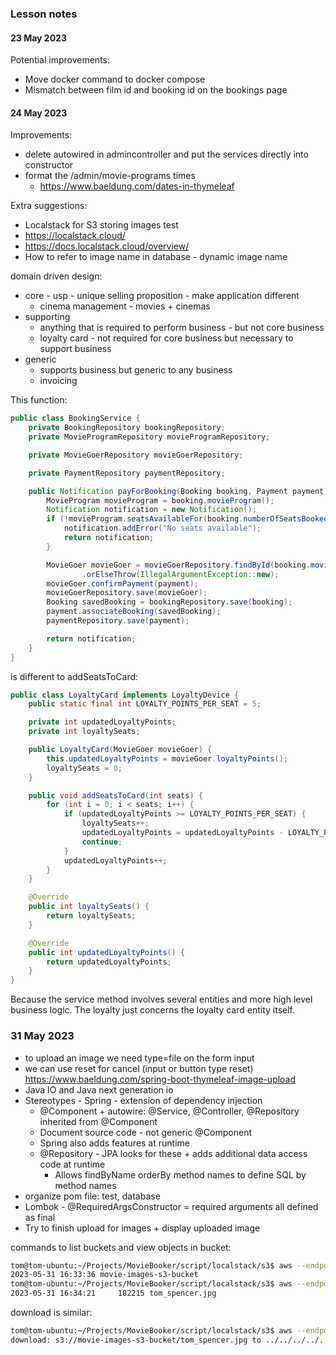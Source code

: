 ### Lesson notes

#### 23 May 2023
Potential improvements:
- Move docker command to docker compose
- Mismatch between film id and booking id on the bookings page

#### 24 May 2023
Improvements:
- delete autowired in admincontroller and put the services directly into constructor
- format the /admin/movie-programs times
  - https://www.baeldung.com/dates-in-thymeleaf

Extra suggestions:
- Localstack for S3 storing images test
- https://localstack.cloud/
- https://docs.localstack.cloud/overview/
- How to refer to image name in database - dynamic image name

domain driven design:
- core - usp - unique selling proposition - make application different
  - cinema management - movies + cinemas
- supporting
  - anything that is required to perform business - but not core business
  - loyalty card - not required for core business but necessary to support business
- generic 
  - supports business but generic to any business
  - invoicing

This function:
```java
public class BookingService {
    private BookingRepository bookingRepository;
    private MovieProgramRepository movieProgramRepository;

    private MovieGoerRepository movieGoerRepository;

    private PaymentRepository paymentRepository;

    public Notification payForBooking(Booking booking, Payment payment) {
        MovieProgram movieProgram = booking.movieProgram();
        Notification notification = new Notification();
        if (!movieProgram.seatsAvailableFor(booking.numberOfSeatsBooked())) {
            notification.addError("No seats available");
            return notification;
        }

        MovieGoer movieGoer = movieGoerRepository.findById(booking.movieGoerId())
                .orElseThrow(IllegalArgumentException::new);
        movieGoer.confirmPayment(payment);
        movieGoerRepository.save(movieGoer);
        Booking savedBooking = bookingRepository.save(booking);
        payment.associateBooking(savedBooking);
        paymentRepository.save(payment);

        return notification;
    }
}
```
is different to addSeatsToCard:
```java
public class LoyaltyCard implements LoyaltyDevice {
    public static final int LOYALTY_POINTS_PER_SEAT = 5;

    private int updatedLoyaltyPoints;
    private int loyaltySeats;

    public LoyaltyCard(MovieGoer movieGoer) {
        this.updatedLoyaltyPoints = movieGoer.loyaltyPoints();
        loyaltySeats = 0;
    }

    public void addSeatsToCard(int seats) {
        for (int i = 0; i < seats; i++) {
            if (updatedLoyaltyPoints >= LOYALTY_POINTS_PER_SEAT) {
                loyaltySeats++;
                updatedLoyaltyPoints = updatedLoyaltyPoints - LOYALTY_POINTS_PER_SEAT;
                continue;
            }
            updatedLoyaltyPoints++;
        }
    }

    @Override
    public int loyaltySeats() {
        return loyaltySeats;
    }

    @Override
    public int updatedLoyaltyPoints() {
        return updatedLoyaltyPoints;
    }
}
```
Because the service method involves several entities and more high level business logic. The loyalty just concerns the loyalty card entity itself.

### 31 May 2023
- to upload an image we need type=file on the form input
- we can use reset for cancel (input or button type reset)
  https://www.baeldung.com/spring-boot-thymeleaf-image-upload
- Java IO and Java next generation io
- Stereotypes - Spring - extension of dependency injection
  - @Component + autowire: @Service, @Controller, @Repository inherited from @Component
  - Document source code - not generic @Component
  - Spring also adds features at runtime
  - @Repository - JPA looks for these + adds additional data access code at runtime
    - Allows findByName orderBy method names to define SQL by method names
- organize pom file: test, database
- Lombok - @RequiredArgsConstructor = required arguments all defined as final
- Try to finish upload for images + display uploaded image

commands to list buckets and view objects in bucket:
```bash
tom@tom-ubuntu:~/Projects/MovieBooker/script/localstack/s3$ aws --endpoint-url=http://localhost:4566 --region=us-east-1 s3 ls
2023-05-31 16:33:36 movie-images-s3-bucket
tom@tom-ubuntu:~/Projects/MovieBooker/script/localstack/s3$ aws --endpoint-url=http://localhost:4566 --region=us-east-1 s3 ls movie-images-s3-bucket
2023-05-31 16:34:21     182215 tom_spencer.jpg
```
download is similar:
```bash
tom@tom-ubuntu:~/Projects/MovieBooker/script/localstack/s3$ aws --endpoint-url=http://localhost:4566 --region=us-east-1 s3 cp s3://movie-images-s3-bucket/tom_spencer.jpg ~/Desktop/tom.jpg
download: s3://movie-images-s3-bucket/tom_spencer.jpg to ../../../../../Desktop/tom.jpg
```